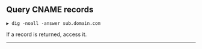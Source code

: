## Query CNAME records
```
▶ dig -noall -answer sub.domain.com
```
If a record is returned, access it.

---

